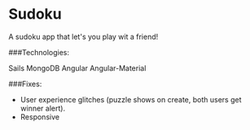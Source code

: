# Sudoku

A sudoku app that let's you play wit a friend!


###Technologies:

Sails
MongoDB
Angular
Angular-Material


###Fixes:

- User experience glitches (puzzle shows on create, both users get winner alert).
- Responsive

